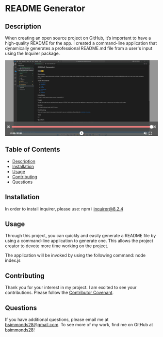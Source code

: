 
# README Generator

## Description
 When creating an open source project on GitHub, it’s important to have a high-quality README for the app. I created a command-line application that dynamically generates a professional README.md file from a user's input using the Inquirer package.

[![Watch the video](./Assets/readme-generator-screenshot.png)](https://youtu.be/YLsjh5MzSho)

## Table of Contents
- [Description](#description)
- [Installation](#installation)
- [Usage](#usage)
- [Contributing](#contributing)
- [Questions](#questions)

## Installation
In order to install inquirer, please use:
npm i inquirer@8.2.4

## Usage
Through this project, you can quickly and easily generate a README file by using a command-line application to generate one. This allows the project creator to devote more time working on the project. 

The application will be invoked by using the following command: 
node index.js

## Contributing
Thank you for your interest in my project. I am excited to see your contributions. Please follow the [Contributor Covenant](https://www.contributor-covenant.org/).

## Questions
If you have additional questions, please email me at bsimmonds28@gmail.com.
To see more of my work, find me on GitHub at [bsimmonds28](https://github.com/bsimmonds28)!
